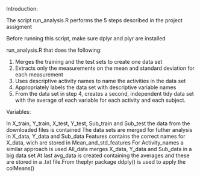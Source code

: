 Introduction:

The script run_analysis.R performs the 5 steps described in the project assigment

Before running this script, make sure dplyr and plyr are installed

run_analysis.R that does the following:
1. Merges the training and the test sets to create one data set
2. Extracts only the measurements on the mean and standard deviation for each measurement
3. Uses descriptive activity names to name the activities in the data set
4. Appropriately labels the data set with descriptive variable names
5. From the data set in step 4, creates a second, independent tidy data set with the average 
   of each variable for each activity and each subject.

Variables:

In X_train, Y_train, X_test, Y_test, Sub_train and Sub_test the data from the downloaded files is contained
The data sets are merged for futher analysis in X_data, Y_data and Sub_data
Features contains the correct names for X_data, wich are stored in Mean_and_std_features
For Activity_names a similar approach is used
All_data merges X_data, Y_data and Sub_data in a big data set
At last avg_data is created containing the averages and these are stored in a .txt file.From theplyr package ddply() is used to apply the colMeans()
